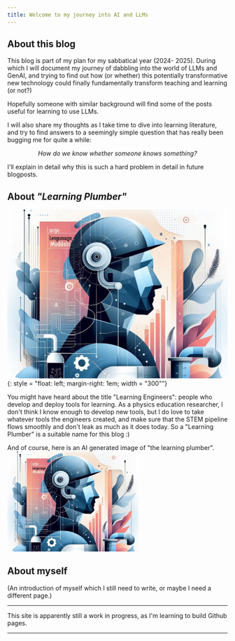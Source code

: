 ```yaml
---
title: Welcome to my journey into AI and LLMs
---
```


## About this blog

  This blog is part of my plan for my sabbatical year (2024- 2025). During which I will document my journey of dabbling into the world of LLMs and GenAI, and trying to find out how (or whether) this potentially transformative new technology could finally fundamentally transform teaching and learning (or not?) 

  Hopefully someone with similar background will find some of the posts useful for learning to use LLMs.

  I will also share my thoughts as I take time to dive into learning literature, and try to find answers to a seemingly simple question that has really been bugging me for quite a while: 

  <center><em>How do we know whether someone knows something?</em></center>
  
I'll explain in detail why this is such a hard problem in detail in future blogposts.


## About *"Learning Plumber"*

![an AI generated image of the learning plumber](./docs/assets/images/the-learning-plumber.png){: style = "float: left; margin-right: 1em; width = "300""}

You might have heard about the title "Learning Engineers": people who develop and deploy tools for learning. As a physics education researcher, I don't think I know enough to develop new tools, but I do love to take whatever tools the engineers created, and make sure that the STEM pipeline flows smoothly and don't leak as much as it does today. So a "Learning Plumber" is a suitable name for this blog :)

And of course, here is an AI generated image of "the learning plumber".
<img src="./docs/assets/images/the-learning-plumber.png" width="300"
alt = "an AI generated image of the learning plumber">

## About myself
(An introduction of myself which I still need to write, or maybe I need a different page.)

---

This site is apparently still a work in progress, as I'm learning to build Github pages. 

---

<script src="https://utteranc.es/client.js"
        repo="zhongzhou/the-learning-plumber"
        issue-term="pathname"
        theme="boxy-light"
        crossorigin="anonymous"
        async>
</script>
